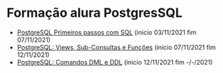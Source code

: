 # Formação alura PostgresSQL

* [PostgreSQL Primeiros passos com SQL](https://github.com/HenriqueCCdA/AluraFormacaoPostgreSQL/tree/master/PostgreSQL_primeiros_passos_com_SQL) (inicio 03/11/2021 fim 07/11/2021)
* [PostgreSQL: Views, Sub-Consultas e Funções](https://github.com/HenriqueCCdA/AluraFormacaoPostgreSQL/tree/master/PostgreSQL_Views_Sub_Consultas_e_Funcoes) (inicio 07/11/2021 fim 12/11/2021)
* [PostgreSQL: Comandos DML e DDL](https://github.com/HenriqueCCdA/AluraFormacaoPostgreSQL/tree/master/PostgreSQL_comandos_dml_e_ddl) (inicio 12/11/2021 fim -/-/2021) 
